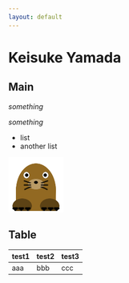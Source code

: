 ```yaml
---
layout: default
---
```


# Keisuke Yamada
## Main

_something_

*something*

- list
- another list

![Test Image](images/mogu2.png)

## Table

|test1|test2|test3|
|---|---|---|
|aaa|bbb|ccc|
